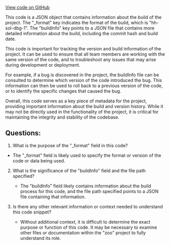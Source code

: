 [View code on GitHub](zoo-labs/zoo/blob/master/contracts/artifacts/src/uniswapv2/UniswapV2Factory.sol/UniswapV2Factory.dbg.json)

This code is a JSON object that contains information about the build of the project. The "_format" key indicates the format of the build, which is "hh-sol-dbg-1". The "buildInfo" key points to a JSON file that contains more detailed information about the build, including the commit hash and build date.

This code is important for tracking the version and build information of the project. It can be used to ensure that all team members are working with the same version of the code, and to troubleshoot any issues that may arise during development or deployment.

For example, if a bug is discovered in the project, the buildInfo file can be consulted to determine which version of the code introduced the bug. This information can then be used to roll back to a previous version of the code, or to identify the specific changes that caused the bug.

Overall, this code serves as a key piece of metadata for the project, providing important information about the build and version history. While it may not be directly used in the functionality of the project, it is critical for maintaining the integrity and stability of the codebase.
## Questions: 
 1. What is the purpose of the "_format" field in this code?
   - The "_format" field is likely used to specify the format or version of the code or data being used.

2. What is the significance of the "buildInfo" field and the file path specified?
   - The "buildInfo" field likely contains information about the build process for this code, and the file path specified points to a JSON file containing that information.

3. Is there any other relevant information or context needed to understand this code snippet?
   - Without additional context, it is difficult to determine the exact purpose or function of this code. It may be necessary to examine other files or documentation within the "zoo" project to fully understand its role.